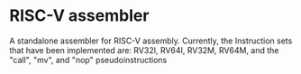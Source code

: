 # RISC-V assembler
A standalone assembler for RISC-V assembly. Currently, the Instruction sets that have been implemented are: RV32I, RV64I, RV32M, RV64M, and the "call", "mv", and "nop" pseudoinstructions
